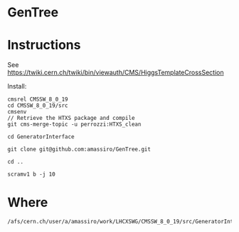 # GenTree


Instructions
====

See
    https://twiki.cern.ch/twiki/bin/viewauth/CMS/HiggsTemplateCrossSection
    
Install:

    cmsrel CMSSW_8_0_19
    cd CMSSW_8_0_19/src
    cmsenv
    // Retrieve the HTXS package and compile
    git cms-merge-topic -u perrozzi:HTXS_clean
    
    cd GeneratorInterface
    
    git clone git@github.com:amassiro/GenTree.git
    
    cd ..
    
    scramv1 b -j 10
    
    
Where
====

    /afs/cern.ch/user/a/amassiro/work/LHCXSWG/CMSSW_8_0_19/src/GeneratorInterface/GenTree



